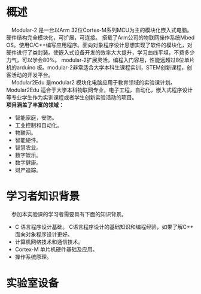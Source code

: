 # 概述 
&ensp;&ensp;Modular-2 是一台以Arm 32位Cortex-M系列MCU为主的模块化嵌入式电脑。硬件结构完全模块化，可扩展，可连接。 搭载了Arm公司的物联网操作系统Mbed OS。使用C/C++编写应用程序。面向对象程序设计思想实现了软件的模块化，对硬件进行了类封装。使嵌入式设备开发的效率大大提升，学习曲线平坦，不费多少力气，可以学会80%。 modular-2扩展灵活，编程入门容易，性能远超过8位单片机的arduino 板。modular-2非常适合大学本科生课程实训，STEM创新课程，创客活动的开发平台。    
&ensp;&ensp;Modular2Edu 是modular2 模块化电脑应用于教育领域的实验课计划。Modular2Edu 适合于大学本科物联网专业，电子工程，自动化，嵌入式程序设计等专业学生作为实训课程或者学生创新实验活动的项目。   
**项目涵盖了丰富的领域：**
+ 智能家庭，安防。 
+ 工业控制和自动化。
+ 物联网。  
+ 智能硬件。 
+ 智慧农业。 
+ 数字娱乐。 
+ 数字健康。 
+ 财产追踪。
# 学习者知识背景
&ensp;&ensp;参加本实验课的学习者需要具有下面的知识背景。 
+ C 语言程序设计基础。 
 C语言程序设计的基础知识和编程经验，如果了解C++ 面向对象程序设计更好。 
+ 计算机网络技术和通信技术。 
+ Cortex-M 单片机硬件基础及应用。 
+ 操作系统原理。 
# 实验室设备 


